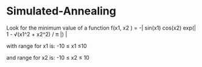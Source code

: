 # Simulated-Annealing

Look for the minimum value of a function
f(x1, x2 ) = -| sin(x1) cos(x2) exp(| 1 - √(x1^2 + x2^2) / π |) |

with range for x1 is:
-10 ≤ x1 ≤10

and range for x2 is:
-10 ≤ x2 ≤ 10
